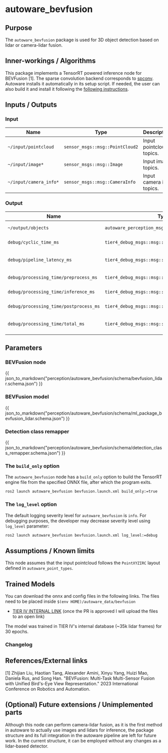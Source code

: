# autoware_bevfusion

## Purpose

The `autoware_bevfusion` package is used for 3D object detection based on lidar or camera-lidar fusion.

## Inner-workings / Algorithms

This package implements a TensorRT powered inference node for BEVFusion [1].
The sparse convolution backend corresponds to [spconv](https://github.com/traveller59/spconv).
Autoware installs it automatically in its setup script. If needed, the user can also build it and install it following the [following instructions](https://github.com/autowarefoundation/spconv_cpp).

## Inputs / Outputs

### Input

| Name                   | Type                            | Description               |
| ---------------------- | ------------------------------- | ------------------------- |
| `~/input/pointcloud`   | `sensor_msgs::msg::PointCloud2` | Input pointcloud topics.  |
| `~/input/image*`       | `sensor_msgs::msg::Image`       | Input image topics.       |
| `~/input/camera_info*` | `sensor_msgs::msg::CameraInfo`  | Input camera info topics. |

### Output

| Name                                   | Type                                             | Description                 |
| -------------------------------------- | ------------------------------------------------ | --------------------------- |
| `~/output/objects`                     | `autoware_perception_msgs::msg::DetectedObjects` | Detected objects.           |
| `debug/cyclic_time_ms`                 | `tier4_debug_msgs::msg::Float64Stamped`          | Cyclic time (ms).           |
| `debug/pipeline_latency_ms`            | `tier4_debug_msgs::msg::Float64Stamped`          | Pipeline latency time (ms). |
| `debug/processing_time/preprocess_ms`  | `tier4_debug_msgs::msg::Float64Stamped`          | Preprocess (ms).            |
| `debug/processing_time/inference_ms`   | `tier4_debug_msgs::msg::Float64Stamped`          | Inference time (ms).        |
| `debug/processing_time/postprocess_ms` | `tier4_debug_msgs::msg::Float64Stamped`          | Postprocess time (ms).      |
| `debug/processing_time/total_ms`       | `tier4_debug_msgs::msg::Float64Stamped`          | Total processing time (ms). |

## Parameters

### BEVFusion node

{{ json_to_markdown("perception/autoware_bevfusion/schema/bevfusion_lidar.schema.json") }}

### BEVFusion model

{{ json_to_markdown("perception/autoware_bevfusion/schema/ml_package_bevfusion_lidar.schema.json") }}

### Detection class remapper

{{ json_to_markdown("perception/autoware_bevfusion/schema/detection_class_remapper.schema.json") }}

### The `build_only` option

The `autoware_bevfusion` node has a `build_only` option to build the TensorRT engine file from the specified ONNX file, after which the program exits.

```bash
ros2 launch autoware_bevfusion bevfusion.launch.xml build_only:=true
```

### The `log_level` option

The default logging severity level for `autoware_bevfusion` is `info`. For debugging purposes, the developer may decrease severity level using `log_level` parameter:

```bash
ros2 launch autoware_bevfusion bevfusion.launch.xml log_level:=debug
```

## Assumptions / Known limits

This node assumes that the input pointcloud follows the `PointXYZIRC` layout defined in `autoware_point_types`.

## Trained Models

You can download the onnx and config files in the following links.
The files need to be placed inside `$(env HOME)/autoware_data/bevfusion`

- [TIER IV INTERNAL LINK](https://drive.google.com/drive/folders/1vci-mcd-PnMPFfbfwpzCGcfJBqn5kt3M) (once the PR is approved I will upload the files to an open link)

The model was trained in TIER IV's internal database (~35k lidar frames) for 30 epochs.

### Changelog

## References/External links

[1] Zhijian Liu, Haotian Tang, Alexander Amini, Xinyu Yang, Huizi Mao, Daniela Rus, and Song Han. "BEVFusion: Multi-Task Multi-Sensor Fusion with Unified Bird's-Eye View Representation." 2023 International Conference on Robotics and Automation. <!-- cspell:disable-line -->

## (Optional) Future extensions / Unimplemented parts

Although this node can perform camera-lidar fusion, as it is the first method in autoware to actually use images and lidars for inference, the package structure and its full integration in the autoware pipeline are left for future work. In the current structure, it can be employed without any changes as a lidar-based detector.
